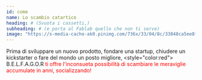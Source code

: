 ```yaml
---
id: come
name: Lo scambio catartico
heading: # (Svuota i cassetti,)
subheading: # (e porta al Fablab quello che non ti serve)
image: "https://s-media-cache-ak0.pinimg.com/736x/33/04/8c/33048ca5ee8f34bf8291a7435fe97020.jpg"
---
```


Prima di sviluppare un nuovo prodotto, fondare una startup, chiudere un kickstarter o fare del mondo un posto migliore, <style="color:red"> B.E.L.F.A.G.O.R <font color="red"> ti offre l'inconsueta possibilità di scambiare le meraviglie accumulate in anni, socializzando! 
